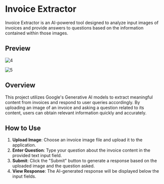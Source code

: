 
# Invoice Extractor

Invoice Extractor is an AI-powered tool designed to analyze input images of invoices and provide answers to questions based on the information contained within those images.

## Preview
![4](https://github.com/Arunkumar132003/Text-Emotion-detection/assets/96881025/2e1beb3d-cf09-49d0-aff5-9d77ab708b30)


![5](https://github.com/Arunkumar132003/Text-Emotion-detection/assets/96881025/ff97dc49-f507-48e0-a2f2-fdd66ebce93b)

## Overview

This project utilizes Google's Generative AI models to extract meaningful content from invoices and respond to user queries accordingly. By uploading an image of an invoice and asking a question related to its content, users can obtain relevant information quickly and accurately.


## How to Use

1. **Upload Image**: Choose an invoice image file and upload it to the application.
2. **Enter Question**: Type your question about the invoice content in the provided text input field.
3. **Submit**: Click the "Submit" button to generate a response based on the uploaded image and the question asked.
4. **View Response**: The AI-generated response will be displayed below the input fields.

